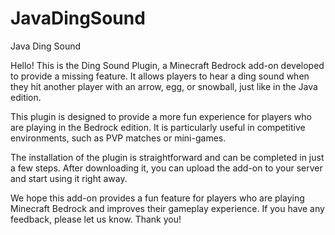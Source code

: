 # JavaDingSound
Java Ding Sound

Hello! This is the Ding Sound Plugin, a Minecraft Bedrock add-on developed to provide a missing feature. It allows players to hear a ding sound when they hit another player with an arrow, egg, or snowball, just like in the Java edition.

This plugin is designed to provide a more fun experience for players who are playing in the Bedrock edition. It is particularly useful in competitive environments, such as PVP matches or mini-games.

The installation of the plugin is straightforward and can be completed in just a few steps. After downloading it, you can upload the add-on to your server and start using it right away.

We hope this add-on provides a fun feature for players who are playing Minecraft Bedrock and improves their gameplay experience. If you have any feedback, please let us know. Thank you!
